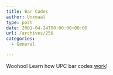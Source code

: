 ```yaml
---
title: Bar Codes
author: Unxmaal
type: post
date: 2001-04-24T00:00:00+00:00
url: /archives/256
categories:
  - General

---
```

Woohoo! Learn how UPC bar codes <A HREF="http://www.howstuffworks.com/upc.htm">work</A>!